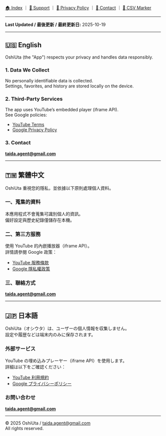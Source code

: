 [🏠 Index](index.md) ｜ [💬 Support](support.md) ｜ [🔐 Privacy Policy](privacy.md) ｜ [📩 Contact](contact.md) ｜ [🧾 CSV Marker](tools/csv-marker.html)

---

**Last Updated / 最後更新 / 最終更新日:** 2025-10-19

---

## 🇺🇸 English

OshiUta (the "App") respects your privacy and handles data responsibly.

### 1. Data We Collect
No personally identifiable data is collected.  
Settings, favorites, and history are stored locally on the device.

### 2. Third-Party Services
The app uses YouTube’s embedded player (iframe API).  
See Google policies:

- [YouTube Terms](https://www.youtube.com/t/terms)  
- [Google Privacy Policy](https://policies.google.com/privacy)

### 3. Contact
**taida.agent@gmail.com**

---

## 🇹🇼 繁體中文

OshiUta 重視您的隱私，並依據以下原則處理個人資料。

### 一、蒐集的資料
本應用程式不會蒐集可識別個人的資訊。  
偏好設定與歷史紀錄僅儲存在本機。

### 二、第三方服務
使用 YouTube 的內嵌播放器（iframe API）。  
詳情請參閱 Google 政策：

- [YouTube 服務條款](https://www.youtube.com/t/terms)  
- [Google 隱私權政策](https://policies.google.com/privacy)

### 三、聯絡方式
**taida.agent@gmail.com**

---

## 🇯🇵 日本語

OshiUta（オシウタ）は、ユーザーの個人情報を収集しません。  
設定や履歴などは端末内のみに保存されます。

### 外部サービス
YouTube の埋め込みプレーヤー（iframe API）を使用します。  
詳細は以下をご確認ください：

- [YouTube 利用規約](https://www.youtube.com/t/terms)  
- [Google プライバシーポリシー](https://policies.google.com/privacy)

### お問い合わせ
**taida.agent@gmail.com**

---

© 2025 OshiUta / taida.agent@gmail.com  
All rights reserved.
